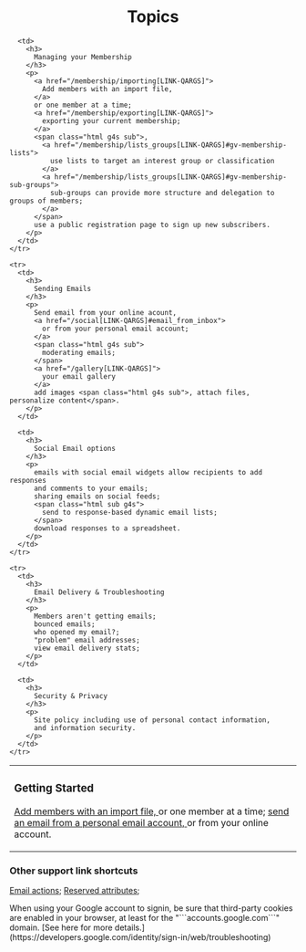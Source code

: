 <div id="gv-service-help-topics" class="html" style="width:100%; text-align:center">
  <h1>
    Topics
  </h1>
</div>

<div class="tocTable">

  <table style="width:100%">
    <tr>
      <td>
        <h3>
          Getting Started
        </h3>
        <p>
          <a href="/membership/importing[LINK-QARGS]">
            Add members with an import file,
          </a>
          or one member at a time; 
          <a href="/social[LINK-QARGS]#email_from_inbox">
            send an email from a personal email account,
          </a>
          or from your online account.
        </p>
      </td>

      <td>
        <h3>
          Managing your Membership
        </h3>
        <p>
          <a href="/membership/importing[LINK-QARGS]">
            Add members with an import file,
          </a>
          or one member at a time; 
          <a href="/membership/exporting[LINK-QARGS]">
            exporting your current membership;
          </a>
          <span class="html g4s sub">, 
            <a href="/membership/lists_groups[LINK-QARGS]#gv-membership-lists">
              use lists to target an interest group or classification
            </a>
            <a href="/membership/lists_groups[LINK-QARGS]#gv-membership-sub-groups">
              sub-groups can provide more structure and delegation to groups of members;
            </a>
          </span>
          use a public registration page to sign up new subscribers.
        </p>
      </td>
    </tr>

    <tr>
      <td>
        <h3>
          Sending Emails
        </h3>
        <p>
          Send email from your online acount,
          <a href="/social[LINK-QARGS]#email_from_inbox">
            or from your personal email account;
          </a>
          <span class="html g4s sub">
            moderating emails;
          </span>
          <a href="/gallery[LINK-QARGS]">
            your email gallery
          </a>
          add images <span class="html g4s sub">, attach files, personalize content</span>.
        </p>
      </td>

      <td>
        <h3>
          Social Email options
        </h3>
        <p>
          emails with social email widgets allow recipients to add responses
          and comments to your emails;
          sharing emails on social feeds;
          <span class="html sub g4s">
            send to response-based dynamic email lists; 
          </span>
          download responses to a spreadsheet.
        </p>
      </td>
    </tr>

    <tr>
      <td>
        <h3>
          Email Delivery & Troubleshooting
        </h3>
        <p>
          Members aren't getting emails;
          bounced emails;
          who opened my email?;
          "problem" email addresses;
          view email delivery stats;
        </p>
      </td>

      <td>
        <h3>
          Security & Privacy
        </h3>
        <p>
          Site policy including use of personal contact information, 
          and information security.
        </p>
      </td>
    </tr>

  </table>

</div>


<div class="support">

### Other support link shortcuts 
  [Email actions](/membership/emailactions[LINK-QARGS]);
  [Reserved attributes](/membership/reservedatts[LINK-QARGS]);
</div>


<div class="adv">
When using your Google account to signin, be sure that third-party
cookies are enabled in your browser, at least for the
"```accounts.google.com```" domain. 
[See here for more details.](https://developers.google.com/identity/sign-in/web/troubleshooting)
</div>
